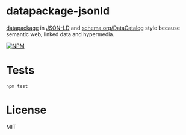 datapackage-jsonld
==================

[datapackage](http://dataprotocols.org/data-packages/) in
[JSON-LD](http://json-ld.org/) and
[schema.org/DataCatalog](http://schema.org/DataCatalog) style because
semantic web, linked data and hypermedia.

[![NPM](https://nodei.co/npm/datapackage-jsonld.png)](https://nodei.co/npm/datapackage-jsonld/)


Tests
=====

    npm test
    

License
=======

MIT
